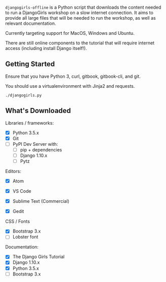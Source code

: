 `djangogirls-offline` is a Python script that downloads the content needed to run a DjangoGirls workshop on a slow internet connection.
It aims to provide all large files that will be needed to run the workshop, as well as relevant documentation.

Currently targeting support for MacOS, Windows and Ubuntu.

There are still online components to the tutorial that will require internet access (including install Django itself!).


## Getting Started

Ensure that you have Python 3, curl, gitbook, gitbook-cli, and git.

You should use a virtualenvironment with Jinja2 and requests.

```
./djangogirls.py
```


## What's Downloaded

Libraries / frameworks:

- [x] Python 3.5.x
- [x] Git
- [ ] PyPI Dev Server with:
    - [ ] pip + dependencies
    - [ ] Django 1.10.x
    - [ ] Pytz

Editors:

- [x] Atom
- [x] VS Code
- [x] Sublime Text (Commercial)
- [x] Gedit


CSS / Fonts

- [x] Bootstrap 3.x
- [ ] Lobster font

Documentation:

- [x] The Django Girls Tutorial
- [x] Django 1.10.x
- [x] Python 3.5.x
- [ ] Bootstrap 3.x
